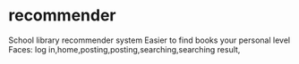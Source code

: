 # recommender
School library recommender system
Easier to find books your personal level
Faces: log in,home,posting,posting,searching,searching result,  
